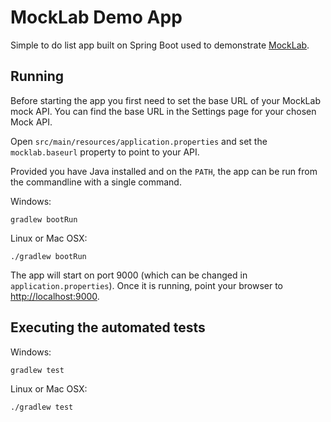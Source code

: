 # MockLab Demo App

Simple to do list app built on Spring Boot used to demonstrate [MockLab](http://get.mocklab.io).
 
## Running

Before starting the app you first need to set the base URL of your MockLab mock API. You can find the base URL in the Settings page
for your chosen Mock API.

Open `src/main/resources/application.properties` and set the `mocklab.baseurl` property to point to your API.

Provided you have Java installed and on the `PATH`, the app can be run from the commandline with a single command.

Windows:

```
gradlew bootRun
```

Linux or Mac OSX:

```
./gradlew bootRun
```

The app will start on port 9000 (which can be changed in `application.properties`). Once it is running, point your browser to [http://localhost:9000](http://localhost:9000).


## Executing the automated tests
 
Windows:

```
gradlew test
```

Linux or Mac OSX:

```
./gradlew test
```

